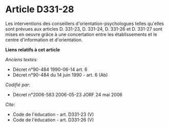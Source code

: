 # Article D331-28

Les interventions des conseillers d'orientation-psychologues telles qu'elles sont prévues aux articles D. 331-23, D. 331-24,
D. 331-26 et D. 331-27 sont mises en oeuvre grâce à une concertation entre les établissements et le centre d'information et
d'orientation.

**Liens relatifs à cet article**

_Anciens textes_:

  - Décret n°90-484 1990-06-14 art. 6
  - Décret n°90-484 du 14 juin 1990 - art. 6 (Ab)

_Codifié par_:

  - Décret n°2006-583 2006-05-23 JORF 24 mai 2006

_Cite_:

  - Code de l'éducation - art. D331-23 (V)
  - Code de l'éducation - art. D331-26 (V)
